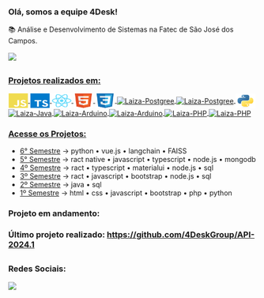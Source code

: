 ### Olá, somos a equipe 4Desk!

📚 Análise e Desenvolvimento de Sistemas na Fatec de São José dos Campos.

<div alinhar = "centro">
 <a href="https://github.com/4deskgroup">
 <img align="center" height="190em" src="https://github-readme-stats.vercel.app/api/top-langs/?username=4DeskGroup&layout=compact&langs_count=16&theme=midnight-purple"/>
</div>
  
 ##
 ### Projetos realizados em:
  <div style="display: inline_block">
  <img align="center" alt="Laiza-Js" height="30" width="40" src="https://raw.githubusercontent.com/devicons/devicon/master/icons/javascript/javascript-plain.svg">
  <img align="center" alt="Laiza-Ts" height="30" width="40" src="https://raw.githubusercontent.com/devicons/devicon/master/icons/typescript/typescript-plain.svg">
  <img align="center" alt="Laiza-React" height="30" width="40" src="https://raw.githubusercontent.com/devicons/devicon/master/icons/react/react-original.svg">
  <img align="center" alt="Laiza-HTML" height="30" width="40" src="https://raw.githubusercontent.com/devicons/devicon/master/icons/html5/html5-original.svg">
  <img align="center" alt="Laiza-CSS" height="30" width="40" src="https://raw.githubusercontent.com/devicons/devicon/master/icons/css3/css3-original.svg">
  <img align="center" alt="Laiza-Postgree" height="30" width="40" src="https://cdn.jsdelivr.net/gh/devicons/devicon/icons/postgresql/postgresql-original-wordmark.svg">
   <img align="center" alt="Laiza-Postgree" height="30" width="40" 
src="https://cdn.jsdelivr.net/gh/devicons/devicon/icons/mysql/mysql-original-wordmark.svg">
  <img align="center" alt="Laiza-Python" height="30" width="40" src="https://raw.githubusercontent.com/devicons/devicon/master/icons/python/python-original.svg">
  <img align="center" alt="Laiza-Java" height="30" width="40" 
src="https://cdn.jsdelivr.net/gh/devicons/devicon/icons/java/java-original-wordmark.svg">
   <img align="center" alt="Laiza-Arduino" height="30" width="40"  
src="https://cdn.jsdelivr.net/gh/devicons/devicon/icons/nodejs/nodejs-original.svg">
<img align="center" alt="Laiza-Arduino" height="30" width="40" 
src="https://cdn.jsdelivr.net/gh/devicons/devicon/icons/bootstrap/bootstrap-original.svg">

<img align="center" alt="Laiza-PHP" height="30" width="40" src="https://cdn.jsdelivr.net/gh/devicons/devicon/icons/materialui/materialui-original.svg">
          
  <img align="center" alt="Laiza-PHP" height="30" width="40" src="https://cdn.jsdelivr.net/gh/devicons/devicon/icons/php/php-plain.svg">

### Acesse os Projetos:
* [6° Semestre](https://github.com/4DeskGroup/API-2024.2) → python • vue.js • langchain • FAISS
* [5° Semestre](https://github.com/4DeskGroup/API-2024.1) → ract native • javascript • typescript • node.js • mongodb
* [4º Semestre](https://github.com/4DeskGroup/API-2023.2) → ract • typescript • materialui • node.js • sql
* [3º Semestre](https://github.com/4DeskGroup/API-2023.1) → ract • javascript • bootstrap • node.js • sql
* [2º Semestre](https://github.com/4DeskGroup/API-2022.2) → java • sql
* [1º Semestre](https://github.com/4DeskGroup/API-2022.1) → html • css • javascript • bootstrap • php • python
   
### Projeto em andamento: 
### Último projeto realizado: https://github.com/4DeskGroup/API-2024.1
    
##
  ### Redes Sociais:
  <a href = "mailto:4deskgroup@gmail.com"><img src="https://img.shields.io/badge/-Gmail-%23333?style=for-the-badge&logo=gmail&logoColor=white" target="_blank"></a>
  
